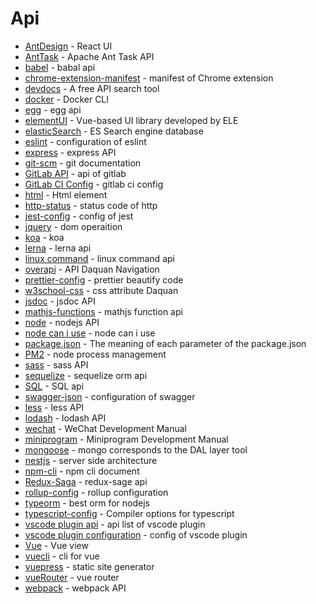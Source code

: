 # Api

- [AntDesign](https://ant.design/docs/react/introduce-cn) - React UI
- [AntTask](https://ant.apache.org/manual/) - Apache Ant Task API
- [babel](https://babeljs.io/docs/en/) - babal api
- [chrome-extension-manifest](https://developer.chrome.com/extensions/manifest) - manifest of Chrome extension
- [devdocs](https://devdocs.io/) - A free API search tool
- [docker](https://docs.docker.com/engine/reference/commandline/docker/) - Docker CLI
- [egg](https://eggjs.org/zh-cn/intro/) - egg api
- [elementUI](https://element.eleme.cn/#/zh-CN/component/installation) - Vue-based UI library developed by ELE
- [elasticSearch](https://www.elastic.co/guide/en/elasticsearch/client/javascript-api/5.x/client-usage.html) - ES Search engine database
- [eslint](https://eslint.org/docs/user-guide/configuring) - configuration of eslint
- [express](https://expressjs.com/en/4x/api.html) - express API
- [git-scm](https://git-scm.com/docs) - git documentation
- [GitLab API](https://docs.gitlab.com/ee/api/README.html) - api of gitlab
- [GitLab CI Config](https://docs.gitlab.com/ee/ci/yaml/) - gitlab ci config
- [html](https://developer.mozilla.org/en-US/docs/Web/HTML/Element) - Html element
- [http-status](https://devdocs.io/http-status/) - status code of http
- [jest-config](https://jestjs.io/docs/en/configuration) - config of jest
- [jquery](https://www.html.cn/jqapi-1.9/) - dom operaition
- [koa](https://koajs.com/#context) - koa
- [lerna](https://lerna.js.org/) - lerna api
- [linux command](https://www.runoob.com/linux/linux-command-manual.html) - linux command api
- [overapi](http://overapi.com/) - API Daquan Navigation
- [prettier-config](https://prettier.io/docs/en/configuration.html) - prettier beautify code
- [w3school-css](http://www.w3school.com.cn/cssref/index.asp) - css attribute Daquan
- [jsdoc](https://jsdoc.app/) - jsdoc API
- [mathjs-functions](https://mathjs.org/docs/reference/functions.html) - mathjs function api
- [node](https://nodejs.org/api/index.html) - nodejs API
- [node can i use](https://node.green/) - node can i use
- [package.json](https://docs.npmjs.com/files/package.json) - The meaning of each parameter of the package.json
- [PM2](https://pm2.io/doc/en/runtime/overview/) - node process management 
- [sass](http://sass.bootcss.com/docs/sass-reference/) - sass API
- [sequelize](https://sequelize.org/master/) - sequelize orm api
- [SQL](https://www.runoob.com/sql/sql-tutorial.html) - SQL api
- [swagger-json](https://swagger.io/specification/) - configuration of swagger
- [less](https://less.bootcss.com/features/) - less API
- [lodash](https://lodash.com/docs/4.17.11) - lodash API
- [wechat](https://mp.weixin.qq.com/wiki?t=resource/res_main&id=mp1445241432) - WeChat Development Manual
- [miniprogram](https://developers.weixin.qq.com/miniprogram/dev/devtools/devtools.html) - Miniprogram Development Manual
- [mongoose](https://mongoosejs.com/) - mongo corresponds to the DAL layer tool
- [nestjs](https://docs.nestjs.com/) - server side architecture
- [npm-cli](https://docs.npmjs.com/cli-documentation/) - npm cli document
- [Redux-Saga](https://redux-saga-in-chinese.js.org/docs/api/) - redux-sage api
- [rollup-config](https://rollupjs.org/guide/en#big-list-of-options) - rollup configuration
- [typeorm](https://typeorm.io/#/) - best orm for nodejs
- [typescript-config](https://www.typescriptlang.org/docs/handbook/compiler-options.html) - Compiler options for typescript
- [vscode plugin api](https://code.visualstudio.com/api/references/vscode-api) - api list of vscode plugin
- [vscode plugin configuration](https://code.visualstudio.com/api/references/contribution-points) - config of vscode plugin
- [Vue](https://vuejs.org/v2/api/index.html) - Vue view
- [vuecli](https://cli.vuejs.org/config/) - cli for vue
- [vuepress](https://vuepress.vuejs.org/config/) - static site generator
- [vueRouter](https://router.vuejs.org/zh/api/) - vue router
- [webpack](https://webpack.js.org/api) - webpack API